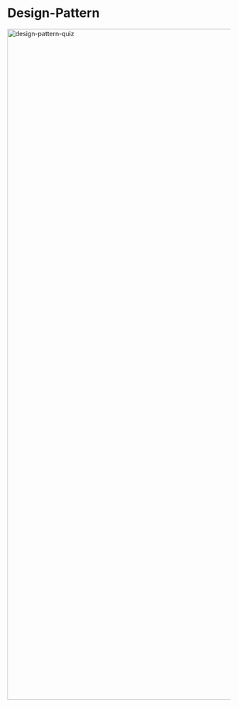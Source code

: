# Design-Pattern


<img width="1512" alt="design-pattern-quiz" src="https://user-images.githubusercontent.com/97739922/151558603-a3ffacae-841d-4d93-aec4-0f0a3f3e9808.png">

